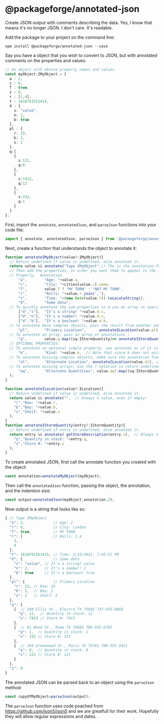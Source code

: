 # @packageforge/annotated-json

Create JSON output with comments describing the data. Yes, I know that means it's no longer JSON. I don't care. It's readable.

Add the package to your project on the command line:
```
npm install @packageforge/annotated-json --save
```

Say you have a object that you wish to convert to JSON, but with annotated comments on the properties and values:
```typescript
// An object with obtuse property names and values.
const myObject:IMyObject = {
  a : 2,
  c : 0,
  T : true,
  z : 0,
  r : [1,4],
  t : 1610761551415,
  d : {
    s: "value",
    n: 2,
    b: true
  },
  pl : {
    r: 23,
    b: 2,
    s: 2
  },
  q:[
    {
      s:121,
      q:0
    },
    {
      s:7413,
      q:12
    },
    {
      s:333,
      q:1
    }
  ]
};
```

First, import the `annotate`, `annotatedJson`, and `parseJson` functions into your code file:
```typescript
import { annotate, annotatedJson, parseJson } from '@packageforge/annotated-json';
```

Next, create a function that understands the object to annotate it:
```typescript
function annotateIMyObject(value?:IMyObject){
  // Return undefined if value is undefined, else annotate it.
  return value && annotate("Type IMyObject",// The is the annotation for the outer object. Always include this argument, even if as an empty string.
  // Then add the properties, in order you want them to appear in the JSON output, with their annotation.
  // Property,  Annotation
      "a",        "Age: "+value.a,
      "c",        "City: "+cities[value.c].name,
      "T",        value.T ? "MY TURN" : "NOT MY TURN",
      "r",        "Rolls: "+value.r.join(','),
      "t",        "Time: "+(new Date(value.t)).toLocaleString(),
      "d",        "Some data",
  // To quickly annotate the sub-properties in d use an array to specify the property names:
      ["d","s"],  "It's a string! "+value.d.s,
      ["d","n"],  "It's a number! "+value.d.n,
      ["d","b"],  "It's a boolean! "+value.d.b,
  // To annotate more complex objects, pass the result from another annotation function:
      "pl",       "Primary Location",      annotateILocation(value.pl),
  // To annotate an array, pass an array of annotations :
      "q",        value.q.map((sq:IStoreQuantity)=> annotateIStoreQuantity(sq)),
  // OPTIONAL PROPERTIES:
  // To annotate an optional simple property, use annotate as if it is there :
      "k",        "Kind: "+value.k,  // Note that since k does not exist, this annotation will not appear, so it does not matter that the string is incorrect.
  // To annotate missing complex objects, make sure the annotation function accepts undefined. The result is immaterial since it will not be displayed.
      "al",       "Alternate Location", annotateILocation(value.al), //Note the three arguments here, the second anotating the property, the third its value.
  // To annotate missing arrays, use the ? notation to return undefined when the property does not exist.
      "aq",       "Alternate Quantities", value.aq?.map((sq:IStoreQuantity)=> annotateIStoreQuantity(sq))
  );
}

function annotateILocation(value?:ILocation){
  // Return undefined if value is undefined, else annotate it.
  return value && annotate("",  // Always a value, even if empty!
    "r","Row: "+value.r,
    "b","Bay: "+value.b,
    "s","Shelf: "+value.s
  );
}
function annotateIStoreQuantity(entry?:IStoreQuantity){
  // Return undefined if entry is undefined, else annotate it.
  return entry && annotate( getStoreDescription(entry.s),  // Always a value, even if empty!
    "q","Quantity in stock: "+entry.q,
    "s","Store #: "+entry.s
  );
}
```

To create annotated JSON, first call the annotate function you created with the object:
```typescript
const annotation=annotateMyObject(myObject);
```

Then call the `annotatedJson` function, passing the object, the annotation, and the indention size:
```typescript
const output=annotatedJson(myObject,annotation,2);
```

Now output is a string that looks like so:
```typescript
{ // Type IMyObject
  "a": 2,             // Age: 2
  "c": 0,             // City: London
  "T": true,          // MY TURN
  "r": [              // Rolls: 1,4
    1,
    4
  ],
  "t": 1610761551415, // Time: 1/15/2021, 7:45:51 PM
  "d": {              // Some data
    "s": "value", // It's a string! value
    "n": 2,       // It's a number! 2
    "b": true     // It's a boolean! true
  },
  "pl": {             // Primary Location
    "r": 23, // Row: 23
    "b": 2,  // Bay: 2
    "s": 2   // Shelf: 2
  },
  "q": [
    {  // 249 Ellis St., Electra TX 75602 737-555-9860
      "q": 12,  // Quantity in stock: 12
      "s": 7413 // Store #: 7413
    },
    {  // 81 Wood St., Rome TX 75895 786-555-6785
      "q": 1,  // Quantity in stock: 1
      "s": 333 // Store #: 333
    },
    {  // 344 Greenwood St., Paris TX 75761 788-555-3451
      "q": 0,  // Quantity in stock: 0
      "s": 121 // Store #: 121
    }
  ],
  "z": 0
}
```

The annotated JSON can be parsed back to an object using the `parseJson` method:
```typescript
const copyOfMyObject=parseJson(output);
```

The `parseJson` function uses code poached from https://github.com/json5/json5 and we are greatfull for their work. 
Hopefully they will allow regular expressions and dates.